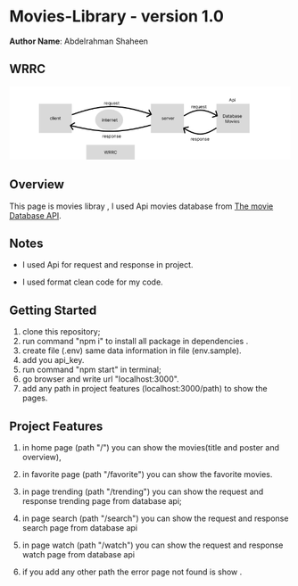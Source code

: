 # Movies-Library - version 1.0

**Author Name**: Abdelrahman Shaheen

## WRRC

!["img wrrc"](./assets/APi.png)

## Overview

 This page is movies libray , I used Api movies database from [The movie Database API](https://developers.themoviedb.org/3/getting-started/introduction).

## Notes

- I used Api for request and response in project.

- I used  format clean code for my code.

## Getting Started

1. clone this repository;
2. run command "npm i" to install all package in dependencies .
3. create file (.env) same data information in file (env.sample).
4. add you api_key.
5. run command "npm start" in terminal;
5. go browser and write url "localhost:3000".
6. add any path in project features (localhost:3000/path) to show the pages.

## Project Features

1. in home page (path "/") you can show the movies(title and poster and overview),

2. in favorite page (path "/favorite") you can show the favorite movies.

3. in page trending (path "/trending") you can show the request and response  trending page from database api;

4. in page search (path "/search") you can show the request and response  search page from database api

5. in page watch (path "/watch") you can show the request and response watch page from database api

6. if you add any other path the error page not found is show .
